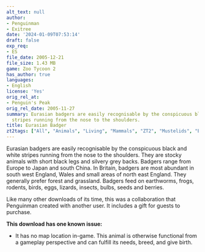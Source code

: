 ```yaml
---
alt_text: null
author:
- Penguinman
- Exitree
date: '2024-01-09T07:53:14'
draft: false
exp_req:
- ES
file_date: 2005-12-21
file_size: 1.43 MB
game: Zoo Tycoon 2
has_author: true
languages:
- English
license: 'Yes'
orig_rel_at:
- Penguin's Peak
orig_rel_date: 2005-11-27
summary: Eurasian badgers are easily recognisable by the conspicuous black and white
  stripes running from the nose to the shoulders.
title: Eurasian Badger
zt2tags: ["All", "Animals", "Living", "Mammals", "ZT2", "Mustelids", "European"]
---
```

Eurasian badgers are easily recognisable by the conspicuous black and white stripes running from the nose to the shoulders. They are stocky animals with short black legs and silvery grey backs. Badgers range from Europe to Japan and south China. In Britain, badgers are most abundant in south west England, Wales and small areas of north east England. They generally prefer forest and grassland. Badgers feed on earthworms, frogs, rodents, birds, eggs, lizards, insects, bulbs, seeds and berries.

Like many other downloads of its time, this was a collaboration that Penguinman created with another user. It includes a gift for guests to purchase.

**This download has one known issue:**
- It has no map location in-game. This animal is otherwise functional from a gameplay perspective and can fulfill its needs, breed, and give birth.